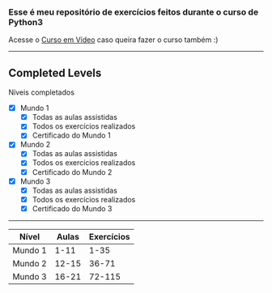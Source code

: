 ### Esse é meu repositório de exercícios feitos durante o curso de __Python3__

Acesse o [Curso em Vídeo](https://www.cursoemvideo.com) caso queira fazer o curso também :)

***
## Completed Levels
Níveis completados
- [x] Mundo 1
    - [X] Todas as aulas assistidas
    - [X] Todos os exercícios realizados
    - [x] Certificado do Mundo 1
- [X] Mundo 2
    - [X] Todas as aulas assistidas
    - [X] Todos os exercícios realizados
    - [X] Certificado do Mundo 2
- [X] Mundo 3
    - [x] Todas as aulas assistidas
    - [x] Todos os exercícios realizados
    - [x] Certificado do Mundo 3
***
Nível | Aulas | Exercícios
---- | --- | ---
Mundo 1 | 1-11 | 1-35
Mundo 2 | 12-15 | 36-71
Mundo 3 | 16-21 | 72-115
